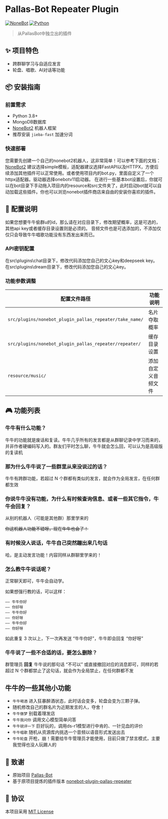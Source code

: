 # Pallas-Bot Repeater Plugin

[![NoneBot](https://img.shields.io/badge/NoneBot-2.0.0rc3-green.svg)](https://github.com/nonebot/nonebot2)
[![Python](https://img.shields.io/badge/python-3.8+-blue.svg)](https://www.python.org/)

> 从PallasBot中独立出的插件

## ✨ 项目特色
- 跨群聊学习与自适应发言
- 轮盘、唱歌、AI对话等功能

## 📦 安装指南

### 前置需求
- Python 3.8+
- MongoDB数据库
- [NoneBot2](https://nonebot.dev/) 机器人框架
- 推荐安装 `jieba-fast` 加速分词

### 快速部署
您需要先创建一个自己的nonebot2机器人，这非常简单！可以参考下面的文档：[NoneBot2](https://nonebot.dev/docs/quick-start)
建议选择simple模板，适配器建议选择FastAPI以及HTTPX，方便后续添加其他插件可以正常使用。或者使用项目内的bot.py，里面自定义了一个httpx适配器。驱动器选择onebotv11启动器。
在进行一些基本bot设置后，你就可以在bot目录下手动拖入项目内的resource和src文件夹了，此时启动bot就可以自动加载这些插件。你也可以浏览nonebot插件商店来自由的安装你喜欢的插件。


## 🔧 配置说明
如果您想要牛牛偷群u的id，那么请在对应目录下，修改期望概率，这是可选的，其他api key或者缓存目录设置则是必须的。
音频文件也是可选添加的，不添加仅仅只会导致牛牛唱歌功能没有东西发出来而已。

### API密钥配置
在src\plugins\chat目录下，修改代码添加您自己的文心key和deepseek key。
在src\plugins\dream目录下，修改代码添加您自己的文心key。

### 功能参数调整
| 配置文件路径 | 功能说明 |
|--------------|----------|
| `src/plugins/nonebot_plugin_pallas_repeater/take_name/` | 名片夺取概率 |
| `src/plugins/nonebot_plugin_pallas_repeater/repeater/` | 缓存目录设置 |
| `resource/music/` | 添加自定义音频文件 |

## 🎮 功能列表

### 牛牛有什么功能？

牛牛的功能就是废话和复读。牛牛几乎所有的发言都是从群聊记录中学习而来的，并非作者硬编码写入的。群友们平时怎么聊，牛牛就会怎么回，可以认为是高级版的复读机

### 那为什么牛牛说了一些群里从来没说过的话？

牛牛有跨群功能，若超过 N 个群都有类似的发言，就会作为全局发言，在任何群都生效

### 你说牛牛没有功能，为什么有时候查询信息、或者一些其它指令，牛牛会回复？

从别的机器人（可能是其他群）那里学来的

~~你这机器人功能不错呀，现在牛牛也会了！~~

### 有时候没人说话，牛牛自己突然蹦出来几句话

哈，是主动发言功能！内容同样从群聊里学来的！

### 怎么教牛牛说话呢？

正常聊天即可，牛牛会自动学。

如果想强行教的话，可以这样：

```text
—— 牛牛你好
—— 你好呀
—— 牛牛你好
—— 你好呀
—— 牛牛你好
—— 你好呀
```

如此重复 3 次以上，下一次再发送 “牛牛你好”，牛牛即会回复 “你好呀”

### 牛牛说了一些不合适的话，要怎么删除？

群管理员 **回复** 牛牛说的那句话 “不可以” 或直接撤回对应的消息即可，同样的若超过 N 个群都禁止了这句话，就会作为全局禁止，在任何群都不发




## 牛牛的一些其他小功能

- `牛牛喝酒` 进入狂暴醉酒状态，此时话会变多，轮盘会变为三颗子弹。
- 随机修改自己的群名片为近期发言的人，夺舍！
- `牛牛做梦` 别载着理发店
- `牛牛我问你` 调用文心模型简单问答
- `牛牛锐评一下` 巨好玩的，调用ds-r1模型进行中肯的、一针见血的评价
- `牛牛唱歌` 随机从资源库内挑选一个音频以语音形式发送出去
- `牛牛轮盘` 开枪，崩！需要给牛牛管理员才能使用，目前只做了禁言模式，主要我觉得也没人玩踢人的



## 🙏 致谢
- 原始项目 [Pallas-Bot](https://github.com/MistEO/Pallas-Bot)
- 基于原项目提炼的插件版本 [nonebot-plugin-pallas-repeater](https://github.com/Redmomn/nonebot-plugin-pallas-repeater)

## 📄 协议
本项目采用 [MIT License](LICENSE)
```

